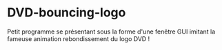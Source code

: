 # DVD-bouncing-logo
Petit programme se présentant sous la forme d'une fenêtre GUI imitant la fameuse animation rebondissement du logo DVD !
